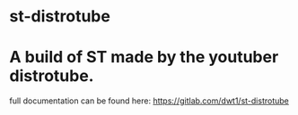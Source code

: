 # st-distrotube
# A build of ST made by the youtuber distrotube.
full documentation can be found here: https://gitlab.com/dwt1/st-distrotube

